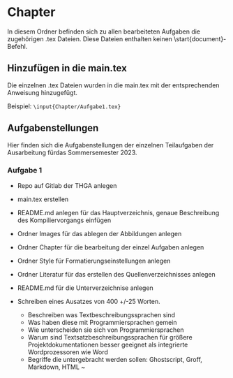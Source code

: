 # Chapter
In diesem Ordner befinden sich zu allen bearbeiteten Aufgaben die zugehörigen .tex Dateien.
Diese Dateien enthalten keinen \start{document}-Befehl.

## Hinzufügen in die main.tex
Die einzelnen .tex Dateien wurden in die main.tex mit der entsprechenden Anweisung hinzugefügt.

Beispiel: `\input{Chapter/Aufgabe1.tex}`


## Aufgabenstellungen
Hier finden sich die Aufgabenstellungen der einzelnen Teilaufgaben der Ausarbeitung fürdas Sommersemester 2023.

### Aufgabe 1
- Repo auf Gitlab der THGA anlegen
- main.tex erstellen
- README.md anlegen für das Hauptverzeichnis, genaue Beschreibung des Kompiliervorgangs einfügen
- Ordner Images für das ablegen der Abbildungen anlegen
- Ordner Chapter für die bearbeitung der einzel Aufgaben anlegen
- Ordner Style für Formatierungseinstellungen anlegen
- Ordner Literatur für das erstellen des Quellenverzeichnisses anlegen
- README.md für die Unterverzeichnise anlegen

- Schreiben eines Ausatzes von 400 +/-25 Worten.
	- Beschreiben was Textbeschreibungssprachen sind
	- Was haben diese mit Programmiersprachen gemein
	- Wie unterscheiden sie sich von Programmiersprachen
	- Warum sind Textsatzbeschreibungssprachen für größere Projektdokumentationen besser geeignet als integrierte Wordprozessoren wie Word
	- Begriffe die untergebracht werden sollen: Ghostscript, Groff, Markdown, HTML                                                                                      ~
